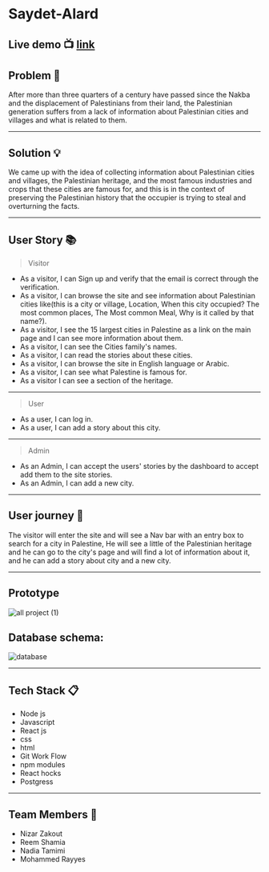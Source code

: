# Saydet-Alard


## Live demo :tv:  [link]()

## Problem :memo: 
After more than three quarters of a century have passed since the Nakba and the displacement of Palestinians from their land, the Palestinian generation suffers from a lack of information about Palestinian cities and villages and what is related to them.

--------
## Solution :bulb:

We came up with the idea of collecting information about Palestinian cities and villages, the Palestinian heritage, and the most famous industries and crops that these cities are famous for, and this is in the context of preserving the Palestinian history that the occupier is trying to steal and overturning the facts.

---------------
## User Story  :books: 
>Visitor
* As a visitor, I can Sign up and verify that the email is correct through the verification.
* As a visitor, I can browse the site and see information about Palestinian cities like(this is a city or village, Location, When this city  occupied? The most common places, The Most common Meal, Why is it called by that name?).
* As a visitor, I see the 15 largest cities in Palestine as a link on the main page and I can see more information about them.
* As a visitor, I can see the Cities family's names.
* As a visitor, I can read the stories about these cities.
* As a visitor, I can browse the site in English language or Arabic.
* As a visitor, I can see what Palestine is famous for.
* As a visitor I can see a section of the heritage.
-----------
> User
* As a user, I can log in.
* As a user, I can add a story about this city.
-------------------
> Admin

* As an Admin, I can accept the users' stories by the dashboard to accept add them to the site stories.
* As an Admin, I can add a new city.
--------------------------
## User journey  :open_book:
The visitor will enter the site and will see a Nav bar with an entry box to search for a city in Palestine, He will see a little of the Palestinian heritage and he can go to the city's page and will find a lot of information about it, and he can add a story about city and a new city.

-----
## Prototype
![all project (1)](https://user-images.githubusercontent.com/71079908/138553012-7bd9ebf1-afef-45d9-bdfe-741029940bff.png)

## Database schema: 
![database ](https://user-images.githubusercontent.com/71079908/138549598-36d2ef3f-1813-4740-8078-ee0d4f45c283.png)

------
## Tech Stack  :clipboard: 
* Node js
* Javascript
* React js
* css
* html
* Git Work Flow
* npm modules
* React hocks
* Postgress
-----------
## Team Members :busts_in_silhouette:
* Nizar Zakout
* Reem Shamia
* Nadia Tamimi
* Mohammed Rayyes
